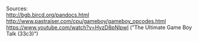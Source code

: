 Sources:  
http://bgb.bircd.org/pandocs.html  
http://www.pastraiser.com/cpu/gameboy/gameboy_opcodes.html  
https://www.youtube.com/watch?v=HyzD8pNlpwI ("The Ultimate Game Boy Talk (33c3)")  
